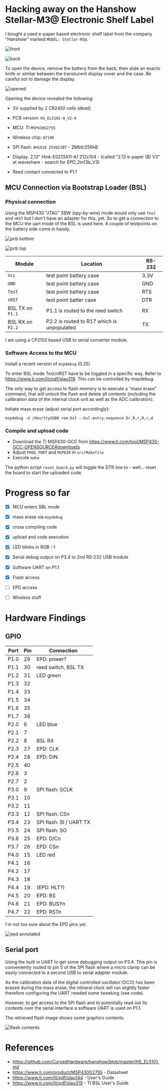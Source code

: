 # Hacking away on the Hanshow Stellar-M3@ Electronic Shelf Label

I bought a used e-paper based electronic shelf label from the company "Hanshow" marked `MODEL: Stellar-M3@`. 

![front](pics/front.jpg)

![back](pics/back.jpg)

To open the device, remove the battery from the back, then slide an exacto knife or similar between the translucent display cover and the case. Be careful not to damage the display.

![opened](pics/case_opened.jpg)

Opening the device revealed the following:
  
- 3V supplied by 2 CR2450 cells (dead)  
- PCB version: `HS_EL5102-0_V2-4`
- MCU: TI `MSP430G2755` 
- Wireless chip: `A7106`
- SPI flash: `AH1819 25VQ21BT` - 2Mbit/256kB
- Display: 2,13" Hink-E0213A11-A1 212x104 - (called "2.13 e-paper (B) V3" at waveshare - search for EPD_2in13b_V3)

- Reed contact connected to P1.1 

## MCU Connection via Bootstrap Loader (BSL)

### Physical connection

Using the MSP430 "JTAG" SBW (spy-by-wire) mode would only use `Test` and `nRST` but I don't have an adapter for this, yet.
So to get a connection to the MCU the uart mode of the BSL is used here. 
A couple of testpoints on the battery side come in handy. 

![pcb bottom](pics/pcb_back.jpg)

![pcb top](pics/pcb_top.jpg)

| Module | Location | RS-232 |
|--------|----|-------|
| `Vcc` | test point battery case | 3.3V |
| `GND` | test point battery case | GND   |
| `Test` | test point battery case | RTS | 
| `nRST` | test point batter case | DTR |
| BSL TX on `P1.1` | P1.1 is routed to the reed switch | RX |
| BSL RX on `P2.2` | P2.2 is routed to R17 which is unpopulated | TX |

I am using a CP2102 based USB to serial converter module.

### Software Access to the MCU

Install a recent version of `mspdebug` (0.25).

To enter BSL mode Test/nRST have to be toggled in a specific way. Refer to https://www.ti.com/lit/pdf/slau319. This can be controlled by mspdebug.

The only way to get access to flash memory is to execute a "mass erase" command, that will unlock the flash and delete all contents (including the calibration data of the internal clock unit as well as the ADC calibration).

Initiate mass erase (adjust serial port accordingly):

`mspdebug -d /dev/ttyUSB0 rom-bsl --bsl-entry-sequence Dr,R,r,R,r,d`

### Compile and upload code

- Download the TI MSP430-GCC from https://www.ti.com/tool/MSP430-GCC-OPENSOURCE#downloads
- Adjust `PROG_PORT` and `MSPDIR` in `src/Makefile`
- Execute `make`

The python script `reset_board.py` will toggle the DTR line to - well... reset the board to start the uploaded code.

# Progress so far
- [x] MCU enters SBL mode
- [x] mass erase via `mspdebug`
- [x] cross compiling code
- [x] upload and code execution
- [x] LED blinks in RGB :-)
- [x] Serial debug output on P3.4 to 2nd RS-232 USB module
- [x] Software UART on P1.1
- [x] Flash access
- [ ] EPD access
- [ ] Wireless stuff



# Hardware Findings

## GPIO

| Port | Pin  | Connection |
|------|------|------------|
| P1.0 | 29   | EPD: power? |
| P1.1 | 30   | reed switch, BSL TX  |
| P1.2 | 31   | LED green |
| P1.3 | 32   ||
| P1.4 | 33   ||
| P1.5 | 34   ||
| P1.6 | 35   ||
| P1.7 | 36   ||
| P2.0 | 6    | LED blue |
| P2.1 | 7    | |
| P2.2 | 8    | BSL RX |
| P2.3 | 27   | EPD: CLK |
| P2.4 | 28   | EPD: DIN |
| P2.5 | 40   ||
| P2.6 | 3    ||
| P2.7 | 2    ||
| P3.0 | 9    | SPI flash: SCLK |
| P3.1 | 10   ||
| P3.2 | 11   ||
| P3.3 | 12   | SPI flash: CSn | 
| P3.4 | 23   | SPI flash: SI / UART TX |
| P3.5 | 24   | SPI flash: SO |
| P3.6 | 25   | EPD: D/Cn |
| P3.7 | 26   | EPD: CSn |
| P4.0 | 15   | LED red  |
| P4.1 | 16   | |
| P4.2 | 17   ||
| P4.3 | 18   ||
| P4.4 | 19   | (EPD: HLT?) |
| P4.5 | 20   | EPD: BS |
| P4.6 | 21   | EPD: BUSYn |
| P4.7 | 22   | EPD: RSTn |


I'm not too sure about the EPD pins yet.

![epd annotated](pics/epd-interface-annotated.png)

## Serial port

Using the built in UART to get some debugging output on P3.4. This pin is conveniently routed to pin 5 of the SPI flash where a micro clamp can be easily connected to a second USB to serial adapter module.

As the calibration data of the digital controlled oscillator (DCO) has been erased during the mass erase, the intneral clock will run slightly faster therefore configuring the UART needed some tweeking (see code).

However, to get access to the SPI flash and to potentially read out its contents over the serial interface a software UART is used on P1.1.

The retrieved flash image shows some graphics contents.

 ![flash contents](pics/flash.png)

# References

- https://github.com/CursedHardware/hanshow/blob/master/HS_EL5101.md
- https://www.ti.com/product/MSP430G2755 - Datasheet 
- https://www.ti.com/lit/pdf/slau144 - User's Guide
- https://www.ti.com/lit/pdf/slau319 - TI BSL User's Guide
